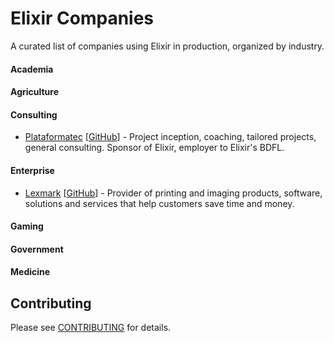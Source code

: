 # Elixir Companies

A curated list of companies using Elixir in production, organized by industry.

#### Academia

#### Agriculture

#### Consulting

+ [Plataformatec](http://plataformatec.com.br/) [[GitHub](https://github.com/plataformatec)] - Project inception, coaching, tailored projects, general consulting.  Sponsor of Elixir, employer to Elixir's BDFL. 

#### Enterprise

+ [Lexmark](https://www.lexmark.com) [[GitHub](https://github.com/OpenAperture)] - Provider of printing and imaging products, software, solutions and services that help customers save time and money. 

#### Gaming

#### Government

#### Medicine


## Contributing

Please see [CONTRIBUTING](CONTRIBUTING.md) for details.
